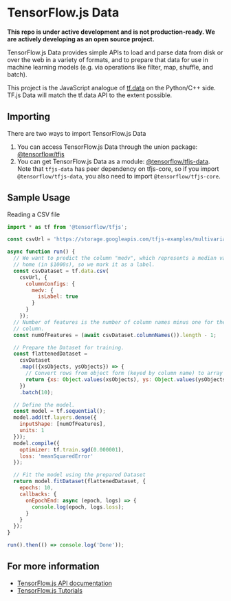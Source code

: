# TensorFlow.js Data

**This repo is under active development and is not production-ready. We are
actively developing as an open source project.**

TensorFlow.js Data provides simple APIs to load and parse data from disk or over
the web in a variety of formats, and to prepare that data for use in machine
learning models (e.g. via operations like filter, map, shuffle, and batch).

This project is the JavaScript analogue of
[tf.data](https://www.tensorflow.org/get_started/datasets_quickstart) on the
Python/C++ side.  TF.js Data will match the tf.data API to the extent possible.

## Importing

There are two ways to import TensorFlow.js Data

1. You can access TensorFlow.js Data through the union package: [@tensorflow/tfjs](https://www.npmjs.com/package/@tensorflow/tfjs)
2. You can get TensorFlow.js Data as a module:
   [@tensorflow/tfjs-data](https://www.npmjs.com/package/@tensorflow/tfjs-data).
   Note that `tfjs-data` has peer dependency on tfjs-core, so if you import
   `@tensorflow/tfjs-data`, you also need to import
   `@tensorflow/tfjs-core`.

## Sample Usage

Reading a CSV file

```js
import * as tf from '@tensorflow/tfjs';

const csvUrl = 'https://storage.googleapis.com/tfjs-examples/multivariate-linear-regression/data/boston-housing-train.csv';

async function run() {
  // We want to predict the column "medv", which represents a median value of a
  // home (in $1000s), so we mark it as a label.
  const csvDataset = tf.data.csv(
    csvUrl, {
      columnConfigs: {
        medv: {
          isLabel: true
        }
      }
    });
  // Number of features is the number of column names minus one for the label
  // column.
  const numOfFeatures = (await csvDataset.columnNames()).length - 1;

  // Prepare the Dataset for training.
  const flattenedDataset =
    csvDataset
    .map(({xsObjects, ysObjects}) => {
      // Convert rows from object form (keyed by column name) to array form.
      return {xs: Object.values(xsObjects), ys: Object.values(ysObjects)};
    })
    .batch(10);

  // Define the model.
  const model = tf.sequential();
  model.add(tf.layers.dense({
    inputShape: [numOfFeatures],
    units: 1
  }));
  model.compile({
    optimizer: tf.train.sgd(0.000001),
    loss: 'meanSquaredError'
  });

  // Fit the model using the prepared Dataset
  return model.fitDataset(flattenedDataset, {
    epochs: 10,
    callbacks: {
      onEpochEnd: async (epoch, logs) => {
        console.log(epoch, logs.loss);
      }
    }
  });
}

run().then(() => console.log('Done'));
```

## For more information

- [TensorFlow.js API documentation](https://js.tensorflow.org/api/latest/)
- [TensorFlow.js Tutorials](https://js.tensorflow.org/tutorials/)
